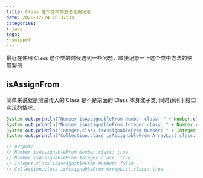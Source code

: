 ```yaml
---
title: Class 这个类中的方法使用记录
date: 2020-12-24 16:37:33
categories:
- java
tags:
- snippet
---
```


最近在使用 Class 这个类的时候遇到一些问题，顺便记录一下这个类中方法的使用案例

## isAssignFrom

简单来说就是测试传入的 Class 是不是前面的 Class 本身或子类, 同时适用于接口实现的情况。

```java
System.out.println("Number isAssignableFrom Number.class: " + Number.class.isAssignableFrom(Number.class));
System.out.println("Number isAssignableFrom Integer.class: " + Number.class.isAssignableFrom(Integer.class));
System.out.println("Integer.class isAssignableFrom Number: " + Integer.class.isAssignableFrom(Number.class));
System.out.println("Collection.class isAssignableFrom ArrayList.class: " + Collection.class.isAssignableFrom(ArrayList.class));

// output:
// Number isAssignableFrom Number.class: true
// Number isAssignableFrom Integer.class: true
// Integer.class isAssignableFrom Number: false
// Collection.class isAssignableFrom ArrayList.class: true
```